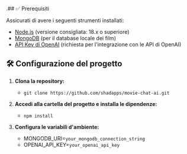 .## ✅ Prerequisiti

Assicurati di avere i seguenti strumenti installati:

- [Node.js](https://nodejs.org/) (versione consigliata: 18.x o superiore)
- [MongoDB](https://www.mongodb.com/try/download/community) (per il database locale dei film)
- [API Key di OpenAI](https://platform.openai.com/account/api-keys) (richiesta per l'integrazione con le API di OpenAI)

## 🛠️ Configurazione del progetto

1. **Clona la repository:**
    - `git clone https://github.com/shadapps/movie-chat-ai.git`

2. **Accedi alla cartella del progetto e installa le dipendenze:**
    - `npm install`

3. **Configura le variabili d'ambiente:**
    - MONGODB_URI=`your_mongodb_connection_string`
    - OPENAI_API_KEY=`your_openai_api_key`